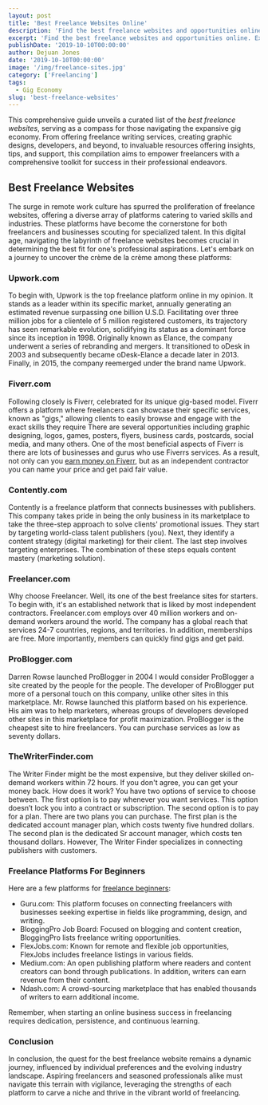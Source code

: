 ```yaml
---
layout: post
title: 'Best Freelance Websites Online'
description: 'Find the best freelance websites and opportunities online. Explore platforms like Upwork, Fiverr, Freelancer and more.'
excerpt: 'Find the best freelance websites and opportunities online. Explore platforms like Upwork, Fiverr, Freelancer and more.'
publishDate: '2019-10-10T00:00:00'
author: Dejuan Jones
date: '2019-10-10T00:00:00'
image: '/img/freelance-sites.jpg'
category: ['Freelancing']
tags:
  - Gig Economy
slug: 'best-freelance-websites'
---
```


This comprehensive guide unveils a curated list of the _best freelance websites_, serving as a compass for those navigating the expansive gig economy. From offering freelance writing services, creating graphic designs, developers, and beyond, to invaluable resources offering insights, tips, and support, this compilation aims to empower freelancers with a comprehensive toolkit for success in their professional endeavors.

## Best Freelance Websites

The surge in remote work culture has spurred the proliferation of freelance websites, offering a diverse array of platforms catering to varied skills and industries. These platforms have become the cornerstone for both freelancers and businesses scouting for specialized talent. In this digital age, navigating the labyrinth of freelance websites becomes crucial in determining the best fit for one's professional aspirations. Let's embark on a journey to uncover the crème de la crème among these platforms:

### Upwork.com

To begin with, Upwork is the top freelance platform online in my opinion. It stands as a leader within its specific market, annually generating an estimated revenue surpassing one billion U.S.D. Facilitating over three million jobs for a clientele of 5 million registered customers, its trajectory has seen remarkable evolution, solidifying its status as a dominant force since its inception in 1998. Originally known as Elance, the company underwent a series of rebranding and mergers. It transitioned to oDesk in 2003 and subsequently became oDesk-Elance a decade later in 2013. Finally, in 2015, the company reemerged under the brand name Upwork.

### Fiverr.com

Following closely is Fiverr, celebrated for its unique gig-based model. Fiverr offers a platform where freelancers can showcase their specific services, known as "gigs," allowing clients to easily browse and engage with the exact skills they require There are several opportunities including graphic designing, logos, games, posters, flyers, business cards, postcards, social media, and many others. One of the most beneficial aspects of Fiverr is there are lots of businesses and gurus who use Fiverrs services. As a result, not only can you [earn money on Fiverr](/blog/how-to-make-money-on-fiverr), but as an independent contractor you can name your price and get paid fair value.

### Contently.com

Contently is a freelance platform that connects businesses with publishers. This company takes pride in being the only business in its marketplace to take the three-step approach to solve clients' promotional issues. They start by targeting world-class talent publishers (you). Next, they identify a content strategy (digital marketing) for their client. The last step involves targeting enterprises. The combination of these steps equals content mastery (marketing solution).

### Freelancer.com

Why choose Freelancer. Well, its one of the best freelance sites for starters. To begin with, it's an established network that is liked by most independent contractors. Freelancer.com employs over 40 million workers and on-demand workers around the world. The company has a global reach that services 24-7 countries, regions, and territories. In addition, memberships are free. More importantly, members can quickly find gigs and get paid.

### ProBlogger.com

Darren Rowse launched ProBlogger in 2004 I would consider ProBlogger a site created by the people for the people. The developer of ProBlogger put more of a personal touch on this company, unlike other sites in this marketplace. Mr. Rowse launched this platform based on his experience. His aim was to help marketers, whereas groups of developers developed other sites in this marketplace for profit maximization. ProBlogger is the cheapest site to hire freelancers. You can purchase services as low as seventy dollars.

### TheWriterFinder.com

The Writer Finder might be the most expensive, but they deliver skilled on-demand workers within 72 hours. If you don't agree, you can get your money back. How does it work? You have two options of service to choose between. The first option is to pay whenever you want services. This option doesn’t lock you into a contract or subscription. The second option is to pay for a plan. There are two plans you can purchase. The first plan is the dedicated account manager plan, which costs twenty five hundred dollars. The second plan is the dedicated Sr account manager, which costs ten thousand dollars. However, The Writer Finder specializes in connecting publishers with customers.

### Freelance Platforms For Beginners

Here are a few platforms for [freelance beginners](/blog/how-to-start-freelancing):

- Guru.com: This platform focuses on connecting freelancers with businesses seeking expertise in fields like programming, design, and writing.
- BloggingPro Job Board: Focused on blogging and content creation, BloggingPro lists freelance writing opportunities.
- FlexJobs.com: Known for remote and flexible job opportunities, FlexJobs includes freelance listings in various fields.
- Medium.com: An open publishing platform where readers and content creators can bond through publications. In addition, writers can earn revenue from their content.
- Ndash.com: A crowd-sourcing marketplace that has enabled thousands of writers to earn additional income.

Remember, when starting an online business success in freelancing requires dedication, persistence, and continuous learning.

### Conclusion

In conclusion, the quest for the best freelance website remains a dynamic journey, influenced by individual preferences and the evolving industry landscape. Aspiring freelancers and seasoned professionals alike must navigate this terrain with vigilance, leveraging the strengths of each platform to carve a niche and thrive in the vibrant world of freelancing.
